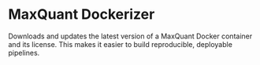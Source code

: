 # MaxQuant Dockerizer

Downloads and updates the latest version of a MaxQuant Docker container and its license.
This makes it easier to build reproducible, deployable pipelines.

